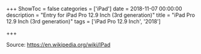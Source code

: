 +++
ShowToc = false
categories = ['iPad']
date = 2018-11-07 00:00:00
description = "Entry for iPad Pro 12.9 Inch (3rd generation)"
title = "iPad Pro 12.9 Inch (3rd generation)"
tags = ['iPad Pro 12.9 Inch', '2018']

+++

Source: https://en.wikipedia.org/wiki/IPad

